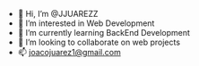- 👋 Hi, I’m @JJUAREZZ
- 👀 I’m interested in Web Development
- 🌱 I’m currently learning BackEnd Development
- 💞️ I’m looking to collaborate on web projects
- 📫 joacojuarez1@gmail.com

<!---
JJUAREZZ/JJUAREZZ is a ✨ special ✨ repository because its `README.md` (this file) appears on your GitHub profile.
You can click the Preview link to take a look at your changes.
--->

